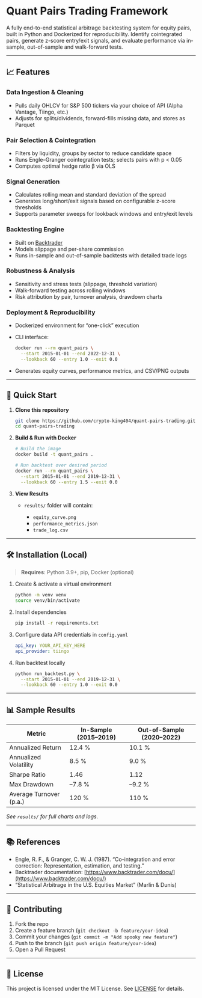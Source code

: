 # Quant Pairs Trading Framework

A fully end-to-end statistical arbitrage backtesting system for equity pairs, built in Python and Dockerized for reproducibility.
Identify cointegrated pairs, generate z-score entry/exit signals, and evaluate performance via in-sample, out-of-sample and walk-forward tests.

---

## 📈 Features

### Data Ingestion & Cleaning

* Pulls daily OHLCV for S\&P 500 tickers via your choice of API (Alpha Vantage, Tiingo, etc.)
* Adjusts for splits/dividends, forward-fills missing data, and stores as Parquet

### Pair Selection & Cointegration

* Filters by liquidity, groups by sector to reduce candidate space
* Runs Engle–Granger cointegration tests; selects pairs with p < 0.05
* Computes optimal hedge ratio β via OLS

### Signal Generation

* Calculates rolling mean and standard deviation of the spread
* Generates long/short/exit signals based on configurable z-score thresholds
* Supports parameter sweeps for lookback windows and entry/exit levels

### Backtesting Engine

* Built on [Backtrader](https://www.backtrader.com/)
* Models slippage and per-share commission
* Runs in-sample and out-of-sample backtests with detailed trade logs

### Robustness & Analysis

* Sensitivity and stress tests (slippage, threshold variation)
* Walk-forward testing across rolling windows
* Risk attribution by pair, turnover analysis, drawdown charts

### Deployment & Reproducibility

* Dockerized environment for “one-click” execution
* CLI interface:

  ```bash
  docker run --rm quant_pairs \
    --start 2015-01-01 --end 2022-12-31 \
    --lookback 60 --entry 1.0 --exit 0.0
  ```
* Generates equity curves, performance metrics, and CSV/PNG outputs

---

## 🚀 Quick Start

1. **Clone this repository**

   ```bash
   git clone https://github.com/crypto-king404/quant-pairs-trading.git
   cd quant-pairs-trading
   ```

2. **Build & Run with Docker**

   ```bash
   # Build the image
   docker build -t quant_pairs .

   # Run backtest over desired period
   docker run --rm quant_pairs \
     --start 2015-01-01 --end 2019-12-31 \
     --lookback 60 --entry 1.5 --exit 0.0
   ```

3. **View Results**

   * `results/` folder will contain:

     * `equity_curve.png`
     * `performance_metrics.json`
     * `trade_log.csv`

---

## 🛠️ Installation (Local)

> **Requires**: Python 3.9+, pip, Docker (optional)

1. Create & activate a virtual environment

   ```bash
   python -m venv venv
   source venv/bin/activate
   ```

2. Install dependencies

   ```bash
   pip install -r requirements.txt
   ```

3. Configure data API credentials in `config.yaml`

   ```yaml
   api_key: YOUR_API_KEY_HERE
   api_provider: tiingo
   ```

4. Run backtest locally

   ```bash
   python run_backtest.py \
     --start 2015-01-01 --end 2019-12-31 \
     --lookback 60 --entry 1.0 --exit 0.0
   ```

---

## 📊 Sample Results

| Metric                  | In-Sample (2015–2019) | Out-of-Sample (2020–2022) |
| ----------------------- | --------------------- | ------------------------- |
| Annualized Return       | 12.4 %                | 10.1 %                    |
| Annualized Volatility   | 8.5 %                 | 9.0 %                     |
| Sharpe Ratio            | 1.46                  | 1.12                      |
| Max Drawdown            | –7.8 %                | –9.2 %                    |
| Average Turnover (p.a.) | 120 %                 | 110 %                     |

*See `results/` for full charts and logs.*

---

## 📚 References

* Engle, R. F., & Granger, C. W. J. (1987). “Co-integration and error correction: Representation, estimation, and testing.”
* Backtrader documentation: [https://www.backtrader.com/docu/](https://www.backtrader.com/docu/)
* “Statistical Arbitrage in the U.S. Equities Market” (Marlin & Dunis)

---

## 🤝 Contributing

1. Fork the repo
2. Create a feature branch (`git checkout -b feature/your-idea`)
3. Commit your changes (`git commit -m "Add spooky new feature"`)
4. Push to the branch (`git push origin feature/your-idea`)
5. Open a Pull Request

---

## 📄 License

This project is licensed under the MIT License. See [LICENSE](LICENSE) for details.
